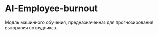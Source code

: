 # AI-Employee-burnout
Модль машинного обучения, предназначенная для прогнозирования выгорания сотрудников. 
